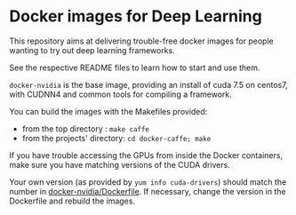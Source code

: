 # Docker images for Deep Learning

This repository aims at delivering trouble-free docker images for people
wanting to try out deep learning frameworks.

See the respective README files to learn how to start and use them.

`docker-nvidia` is the base image, providing an install of cuda 7.5 on centos7,
with CUDNN4 and common tools for compiling a framework.

You can build the images with the Makefiles provided:
  - from the top directory :
    `make caffe`
  - from the projects' directory:
    `cd docker-caffe; make`

If you have trouble accessing the GPUs from inside the Docker containers, make
sure you have matching versions of the CUDA drivers.

Your own version (as provided by `yum info cuda-drivers`) should match the
number in
[docker-nvidia/Dockerfile](https://github.com/nitnelave/docker-ml/blob/master/docker-nvidia/Dockerfile). 
If necessary, change the version in the Dockerfile and rebuild the images.
